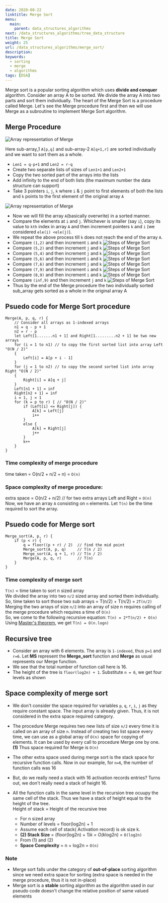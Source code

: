 ```yaml
---
date: 2020-08-22
linktitle: Merge Sort
menu:
  main:
    parent: data_structures_algorithms
next: /data_structures_algorithms/tree_data_structure
title: Merge Sort
weight: 25
url: /data_structures_algorithms/merge_sort/
description: 
keywords:
  - sorting
  - merge
  - algorithms
tags: [DSA]
---
```

Merge sort is a popular sorting algorithm which uses **divide and conquer** algorithm. Consider an array A to be sorted. We divide the array A into two parts and sort them individually. The heart of the Merge Sort is a procedure called Merge. Let's see the Merge procedure first and then we will use Merge as a subroutine to implement Merge Sort algorithm.

## Merge Procedure
![Array representation of Merge](/images/DSA/merge-array.png "Array representation of Merge")

Here sub-array_1 `A[p,q]` and sub-array-2 `A[q+1,r]` are sorted individually and we want to sort them as a whole.

- `Len1 = q-p+1` and `Len2 = r-q`
- Create two separate lists of sizes of `Len1+1` and `Len2+1`
- Copy the two sorted part of the arrays into the lists
- Add infinity to the end of both lists (the maximum number the data structure can support)
- Take 3 pointers `i`, `j`, `k` where `i` & `j` point to first elements of both the lists and `k` points to the first element of the original array `A`

![Array representation of Merge](/images/DSA/merge-array-2.png "Array representation of Merge")

- Now we will fill the array `A`(basically overwrite) in a sorted manner.
- Compare the elements at `i` and `j`. Whichever is smaller (say `i`), copy its value to `kth` index in array `A` and then increment pointers `k` and `i` (we considered `ele(i) <ele(j)`).
- We repeat the above process till `k` does not reach the end of the array `A`.
- Compare `(1,2)` and then increment `i` and `k`
![Steps of Merge Sort](/images/DSA/merge-array-3.png "Step")
- Compare `(5,2)` and then increment `j` and `k`
![Steps of Merge Sort](/images/DSA/merge-array-4.png "Step")
- Compare `(5,4)` and then increment `j` and `k`
![Steps of Merge Sort](/images/DSA/merge-array-5.png "Step")
- Compare `(5,6)` and then increment `i` and `k`
![Steps of Merge Sort](/images/DSA/merge-array-6.png "Step")
- Compare `(7,6)` and then increment `j` and `k`
![Steps of Merge Sort](/images/DSA/merge-array-7.png "Step")
- Compare `(7,9)` and then increment `i` and `k`
![Steps of Merge Sort](/images/DSA/merge-array-8.png "Step")
- Compare `(8,9)` and then increment `i` and `k`
![Steps of Merge Sort](/images/DSA/merge-array-9.png "Step")
- Compare `(inf,9)` and then increment `j` and `k`
![Steps of Merge Sort](/images/DSA/merge-array-10.png "Step")
- Thus by the end of the Merge procedure the two individually sorted sub_array gets sorted as a whole in the original array A

## Psuedo code for Merge Sort procedure
```
Merge(A, p, q, r) {
    // Consider all arrays as 1-indexed arrays
    n1 = q - p + 1
    n2 = r - p
    let Left[1.......n1 + 1] and Right[1.........n2 + 1] be two new arrays
    for (i = 1 to n1) // to copy the first sorted list into array Left "O(N / 2)"
    {
        Left[i] = A[p + i - 1]                          
    }
    for (j = 1 to n2) // to copy the second sorted list into array Right "O(N / 2)"
    {
        Right[i] = A[q + j]                             
    }
    Left[n1 + 1] = inf
    Right[n2 + 1] = inf
    i = 1, j = 1
    for (k = p to r) { // "O(N / 2)"
        if (Left[i] <= Right[j]) {
            A[k] = Left[j]
            i++
        }
        else {
            A[k] = Right[j]
            j++
        }
        k++
    }
}
```

### Time complexity of merge procedure
time taken = O(n/2 + n/2 + n) = `O(n)`
### Space complexity of merge procedure:
extra space = O(n/2 + n/2) // for two extra arrays Left and Right
 = `O(n)`  
Now, we have an array `A` consisting on `n` elements. Let `T(n)` be the time required to sort the array.

## Psuedo code for Merge sort
```
Merge_sort(A, p, r) {
    if (p < r) {
        q = floor((p + r) / 2)  // find the mid point
        Merge_sort(A, p, q)     // T(n / 2)
        Merge_sort(A, q + 1, r) // T(n / 2)
        Merge(A, p, q, r)       // T(n)
    }
}
```

### Time complexity of merge sort
`T(n)` = time taken to sort n sized array  
We divided the array into two `n/2` sized array and sorted them individually.  
So, time taken to sort those two sub arrays = T(n/2) + T(n/2) = `2T(n/2)`  
Merging the two arrays of size `n/2` into an array of size n requires calling of the merge procedure which requires a time of `O(n)`  
So, we come to the following recursive equation: `T(n) = 2*T(n/2) + O(n)`  
Using [Master's theorem](https://en.wikipedia.org/wiki/Master_theorem_(analysis_of_algorithms)), we get `T(n) = O(n.logn)`

## Recursive tree
- Consider an array with 6 elements. The array is `1-indexed`, thus `p=1` and `r=6`. Let **MS** represent the **Merge_sort** function and **Merge** as usual represents our Merge function.
- We see that the total number of function call here is 16.
- The height of the tree is `floor(log2n) + 1`. Substitute `n = 6`, we get four levels as shown

## Space complexity of merge sort
- We don't consider the space required for variables `p`, `q`, `r`, `i`, `j` as they require constant space. The input array is already given. Thus, it is not considered in the extra space required category.
- The procedure Merge requires two new lists of size `n/2` every time it is called on an array of size `n`. Instead of creating two list space every time, we can use as a global array of `O(n)` space for copying of elements. It can be used by every call to procedure Merge one by one.  
**(1)** Thus space required for Merge is `O(n)`
- The other extra space used during merge sort is the stack space for recursive function calls.
Now in our example, for `n=6`, the number of function calls was 16
- But, do we really need a stack with 16 activation records entries?
Turns out, we don't really need a stack of height 16.
- All the function calls in the same level in the recursion tree ocuupy the same cell of the stack. Thus we have a stack of height equal to the height of the tree.  
Height of stack = Height of the recursive tree

  - For n sized array
  - Number of levels = floor(log2n) + 1
  - Assume each cell of stack( Activation record) is ok size k.  
  - **(2) Stack Size** = (floor(log2n) + 1)*k = O(k*log2n) = `O(log2n)`
  - From (1) and (2)
  - **Space Complexity** = n + log2n = `O(n)`

### Note
- Merge sort falls under the category of **out-of-place** sorting algorithm since we need extra space for sorting (extra space is needed in the merge procedure, thus it is not in-place)
- Merge sort is a **stable** sorting algorithm as the algorithm used in our pseudo code doesn't change the relative position of same valued elements
